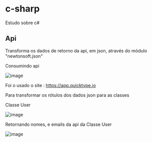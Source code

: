 # c-sharp
Estudo sobre c#

## Api

Transforma os dados de retorno da api, em json, através do módulo "newtonsoft.json"

Consumindo api 

![image](https://github.com/lukask028/c-sharp/assets/54475600/d0ff39c0-e007-4297-92b1-0be3bbb8728d)



Foi o usado o site : https://app.quicktype.io

Para transformar os rótulos dos dados json para as classes 

Classe User 

![image](https://github.com/lukask028/c-sharp/assets/54475600/f36c6cae-b3b3-4b8d-a785-67036e3e4398)



Retornando nomes, e emails da api da Classe User

![image](https://github.com/lukask028/c-sharp/assets/54475600/d84d8804-7898-46a6-937c-bb08480abef4)


